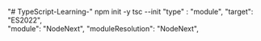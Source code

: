 "# TypeScript-Learning-" 
npm init -y
tsc --init
"type" : "module",
"target": "ES2022",  
"module": "NodeNext", 
"moduleResolution": "NodeNext",
